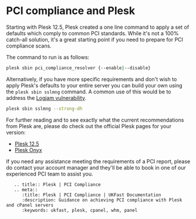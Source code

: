 # PCI compliance and Plesk

Starting with Plesk 12.5, Plesk created a one line command to apply a set of defaults which comply to common PCI standards. While it's not a 100% catch-all solution, it's a great starting point if you need to prepare for PCI compliance scans.

The command to run is as follows:

```bash
plesk sbin pci_compliance_resolver {--enable|--disable}
```

Alternatively, if you have more specific requirements and don't wish to apply Plesk's defaults to your entire server you can build your own using the `plesk sbin sslmng` command. A common use of this would be to address the [Logjam vulnerability](/security/logjam).

```bash
plesk sbin sslmng --strong-dh
```

For further reading and to see exactly what the current recommendations from Plesk are, please do check out the official Plesk pages for your version:

- [Plesk 12.5](https://docs.plesk.com/en-US/12.5/advanced-administration-guide-linux/pci-dss-compliance/tune-plesk-to-meet-pci-dss-on-linux.65871/)
- [Plesk Onyx](https://docs.plesk.com/en-US/onyx/advanced-administration-guide-linux/pci-dss-compliance/tune-plesk-to-meet-pci-dss-on-linux.65871/)

If you need any assistance meeting the requirements of a PCI report, please do contact your account manager and they'll be able to book in one of our experienced PCI team to assist you.

```eval_rst
   .. title:: Plesk | PCI Compliance
   .. meta::
      :title: Plesk | PCI Compliance | UKFast Documentation
      :description: Guidance on achieving PCI compliance with Plesk and cPanel servers
      :keywords: ukfast, plesk, cpanel, whm, panel
```
